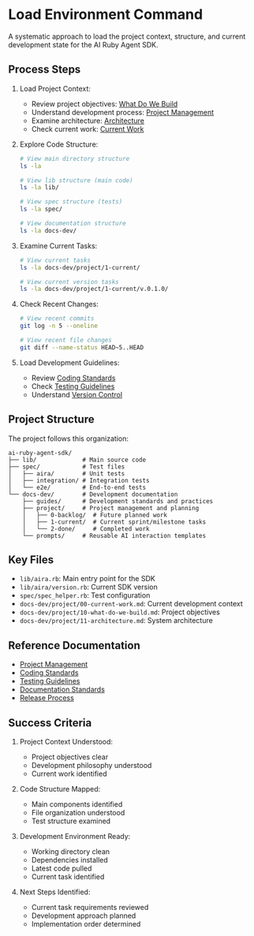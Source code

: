 # Load Environment Command

A systematic approach to load the project context, structure, and current development state for the AI Ruby Agent SDK.

## Process Steps

1. Load Project Context:
   - Review project objectives: [What Do We Build](../project/10-what-do-we-build.md)
   - Understand development process: [Project Management](../project/01-project-management.md)
   - Examine architecture: [Architecture](../project/11-architecture.md)
   - Check current work: [Current Work](../project/00-current-work.md)

2. Explore Code Structure:
   ```bash
   # View main directory structure
   ls -la

   # View lib structure (main code)
   ls -la lib/

   # View spec structure (tests)
   ls -la spec/

   # View documentation structure
   ls -la docs-dev/
   ```

3. Examine Current Tasks:
   ```bash
   # View current tasks
   ls -la docs-dev/project/1-current/

   # View current version tasks
   ls -la docs-dev/project/1-current/v.0.1.0/
   ```

4. Check Recent Changes:
   ```bash
   # View recent commits
   git log -n 5 --oneline

   # View recent file changes
   git diff --name-status HEAD~5..HEAD
   ```

5. Load Development Guidelines:
   - Review [Coding Standards](../guides/coding-standards.md)
   - Check [Testing Guidelines](../guides/testing.md)
   - Understand [Version Control](../guides/version-control.md)

## Project Structure

The project follows this organization:
```
ai-ruby-agent-sdk/
├── lib/             # Main source code
├── spec/            # Test files
│   ├── aira/        # Unit tests
│   ├── integration/ # Integration tests
│   └── e2e/         # End-to-end tests
└── docs-dev/        # Development documentation
    ├── guides/      # Development standards and practices
    ├── project/     # Project management and planning
    │   ├── 0-backlog/  # Future planned work
    │   ├── 1-current/  # Current sprint/milestone tasks
    │   └── 2-done/     # Completed work
    └── prompts/     # Reusable AI interaction templates
```

## Key Files

- `lib/aira.rb`: Main entry point for the SDK
- `lib/aira/version.rb`: Current SDK version
- `spec/spec_helper.rb`: Test configuration
- `docs-dev/project/00-current-work.md`: Current development context
- `docs-dev/project/10-what-do-we-build.md`: Project objectives
- `docs-dev/project/11-architecture.md`: System architecture

## Reference Documentation

- [Project Management](../project/01-project-management.md)
- [Coding Standards](../guides/coding-standards.md)
- [Testing Guidelines](../guides/testing.md)
- [Documentation Standards](../guides/documentation.md)
- [Release Process](../guides/release.md)

## Success Criteria

1. Project Context Understood:
   - Project objectives clear
   - Development philosophy understood
   - Current work identified

2. Code Structure Mapped:
   - Main components identified
   - File organization understood
   - Test structure examined

3. Development Environment Ready:
   - Working directory clean
   - Dependencies installed
   - Latest code pulled
   - Current task identified

4. Next Steps Identified:
   - Current task requirements reviewed
   - Development approach planned
   - Implementation order determined
